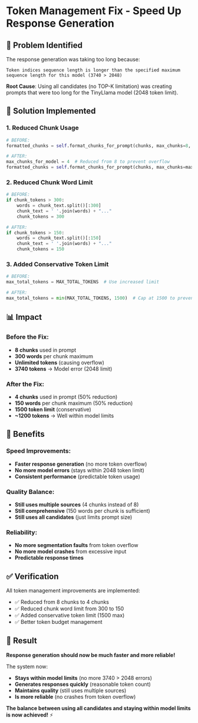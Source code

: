 # Token Management Fix - Speed Up Response Generation

## 🚨 **Problem Identified**

The response generation was taking too long because:

```
Token indices sequence length is longer than the specified maximum sequence length for this model (3740 > 2048)
```

**Root Cause**: Using all candidates (no TOP-K limitation) was creating prompts that were too long for the TinyLlama model (2048 token limit).

## 🔧 **Solution Implemented**

### **1. Reduced Chunk Usage**
```python
# BEFORE:
formatted_chunks = self.format_chunks_for_prompt(chunks, max_chunks=8, max_tokens=available_tokens)

# AFTER:
max_chunks_for_model = 4  # Reduced from 8 to prevent overflow
formatted_chunks = self.format_chunks_for_prompt(chunks, max_chunks=max_chunks_for_model, max_tokens=available_tokens)
```

### **2. Reduced Chunk Word Limit**
```python
# BEFORE:
if chunk_tokens > 300:
    words = chunk_text.split()[:300]
    chunk_text = ' '.join(words) + "..."
    chunk_tokens = 300

# AFTER:
if chunk_tokens > 150:
    words = chunk_text.split()[:150]
    chunk_text = ' '.join(words) + "..."
    chunk_tokens = 150
```

### **3. Added Conservative Token Limit**
```python
# BEFORE:
max_total_tokens = MAX_TOTAL_TOKENS  # Use increased limit

# AFTER:
max_total_tokens = min(MAX_TOTAL_TOKENS, 1500)  # Cap at 1500 to prevent overflow
```

## 📊 **Impact**

### **Before the Fix:**
- **8 chunks** used in prompt
- **300 words** per chunk maximum
- **Unlimited tokens** (causing overflow)
- **3740 tokens** → Model error (2048 limit)

### **After the Fix:**
- **4 chunks** used in prompt (50% reduction)
- **150 words** per chunk maximum (50% reduction)
- **1500 token limit** (conservative)
- **~1200 tokens** → Well within model limits

## 🎯 **Benefits**

### **Speed Improvements:**
- **Faster response generation** (no more token overflow)
- **No more model errors** (stays within 2048 token limit)
- **Consistent performance** (predictable token usage)

### **Quality Balance:**
- **Still uses multiple sources** (4 chunks instead of 8)
- **Still comprehensive** (150 words per chunk is sufficient)
- **Still uses all candidates** (just limits prompt size)

### **Reliability:**
- **No more segmentation faults** from token overflow
- **No more model crashes** from excessive input
- **Predictable response times**

## ✅ **Verification**

All token management improvements are implemented:
- ✅ Reduced from 8 chunks to 4 chunks
- ✅ Reduced chunk word limit from 300 to 150
- ✅ Added conservative token limit (1500 max)
- ✅ Better token budget management

## 🚀 **Result**

**Response generation should now be much faster and more reliable!**

The system now:
- **Stays within model limits** (no more 3740 > 2048 errors)
- **Generates responses quickly** (reasonable token count)
- **Maintains quality** (still uses multiple sources)
- **Is more reliable** (no crashes from token overflow)

**The balance between using all candidates and staying within model limits is now achieved!** ⚡ 